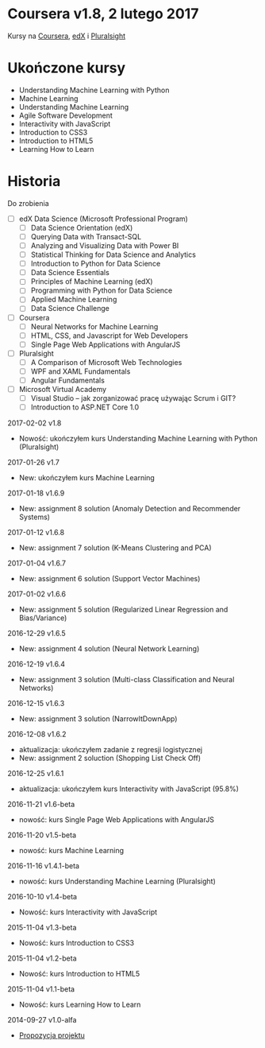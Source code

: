 ﻿# Coursera v1.8, 2 lutego 2017
Kursy na [Coursera](https://www.coursera.org/), [edX](https://courses.edx.org/dashboard#) i [Pluralsight](https://app.pluralsight.com/library/)

# Ukończone kursy

* Understanding Machine Learning with Python
* Machine Learning
* Understanding Machine Learning
* Agile Software Development
* Interactivity with JavaScript
* Introduction to CSS3
* Introduction to HTML5
* Learning How to Learn

# Historia

Do zrobienia

* [ ] edX Data Science (Microsoft Professional Program)
    * [ ] Data Science Orientation (edX)
    * [ ] Querying Data with Transact-SQL
    * [ ] Analyzing and Visualizing Data with Power BI
    * [ ] Statistical Thinking for Data Science and Analytics
    * [ ] Introduction to Python for Data Science
    * [ ] Data Science Essentials
    * [ ] Principles of Machine Learning (edX)
    * [ ] Programming with Python for Data Science
    * [ ] Applied Machine Learning
    * [ ] Data Science Challenge
* [ ] Coursera
    * [ ] Neural Networks for Machine Learning
    * [ ] HTML, CSS, and Javascript for Web Developers
    * [ ] Single Page Web Applications with AngularJS
* [ ] Pluralsight
    * [ ] A Comparison of Microsoft Web Technologies
    * [ ] WPF and XAML Fundamentals
    * [ ] Angular Fundamentals
* [ ] Microsoft Virtual Academy
    * [ ] Visual Studio – jak zorganizować pracę używając Scrum i GIT?
    * [ ] Introduction to ASP.NET Core 1.0

2017-02-02 v1.8

* Nowość: ukończyłem kurs Understanding Machine Learning with Python (Pluralsight)

2017-01-26 v1.7

* New: ukończyłem kurs Machine Learning

2017-01-18 v1.6.9

* New: assignment 8 solution (Anomaly Detection and Recommender Systems)

2017-01-12 v1.6.8

* New: assignment 7 solution (K-Means Clustering and PCA)

2017-01-04 v1.6.7

* New: assignment 6 solution (Support Vector Machines)

2017-01-02 v1.6.6

* New: assignment 5 solution (Regularized Linear Regression and Bias/Variance)

2016-12-29 v1.6.5

* New: assignment 4 solution (Neural Network Learning)

2016-12-19 v1.6.4

* New: assignment 3 solution (Multi-class Classification and Neural Networks)

2016-12-15 v1.6.3

* New: assignment 3 solution (NarrowItDownApp)

2016-12-08 v1.6.2

* aktualizacja: ukończyłem zadanie z regresji logistycznej
* New: assignment 2 soluction (Shopping List Check Off)

2016-12-25 v1.6.1

* aktualizacja: ukończyłem kurs Interactivity with JavaScript (95.8%)

2016-11-21 v1.6-beta

* nowość: kurs Single Page Web Applications with AngularJS

2016-11-20 v1.5-beta

* nowość: kurs Machine Learning

2016-11-16 v1.4.1-beta

* nowość: kurs Understanding Machine Learning (Pluralsight)

2016-10-10 v1.4-beta

* Nowość: kurs Interactivity with JavaScript

2015-11-04 v1.3-beta

* Nowość: kurs Introduction to CSS3

2015-11-04 v1.2-beta

* Nowość: kurs Introduction to HTML5

2015-11-04 v1.1-beta

* Nowość: kurs Learning How to Learn

2014-09-27 v1.0-alfa

* [Propozycja projektu](https://www.coursera.org/)
